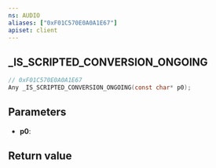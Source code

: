 ```yaml
---
ns: AUDIO
aliases: ["0xF01C570E0A0A1E67"]
apiset: client
---
```

## _IS_SCRIPTED_CONVERSION_ONGOING

```c
// 0xF01C570E0A0A1E67
Any _IS_SCRIPTED_CONVERSION_ONGOING(const char* p0);
```


## Parameters
* **p0**:

## Return value

